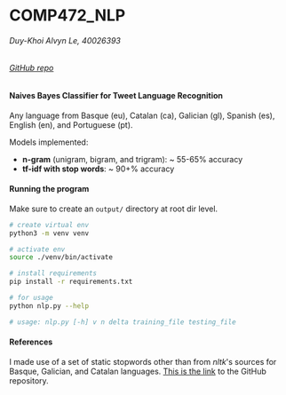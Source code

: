# COMP472_NLP
###### Duy-Khoi Alvyn Le, 40026393
###### [GitHub repo](https://github.com/alvyn279/COMP472_NLP)

#### Naives Bayes Classifier for Tweet Language Recognition

Any language from Basque (eu), Catalan (ca), Galician (gl), Spanish (es), English (en), and Portuguese (pt).

Models implemented:
- **n-gram** (unigram, bigram, and trigram): ~ 55-65% accuracy
- **tf-idf with stop words**: ~ 90+% accuracy


#### Running the program
Make sure to create an `output/` directory at root dir level.
```sh
# create virtual env
python3 -m venv venv

# activate env
source ./venv/bin/activate

# install requirements
pip install -r requirements.txt

# for usage
python nlp.py --help

# usage: nlp.py [-h] v n delta training_file testing_file

```

#### References
I made use of a set of static stopwords other than from _nltk_'s sources for Basque, Galician, and Catalan languages. 
[This is the link](https://github.com/Xangis/extra-stopwords) to the GitHub repository.


